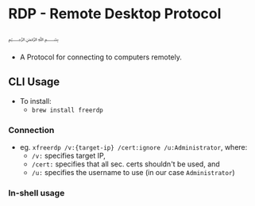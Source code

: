 # RDP - Remote Desktop Protocol
﷽
* A Protocol for connecting to computers remotely.

## CLI Usage
* To install:
  * `brew install freerdp`
### Connection
* eg. `xfreerdp /v:{target-ip} /cert:ignore /u:Administrator`, where:
  * `/v:` specifies target IP,
  * `/cert:` specifies that all sec. certs shouldn't be used, and
  * `/u:` specifies the username to use (in our case `Administrator`)

### In-shell usage

